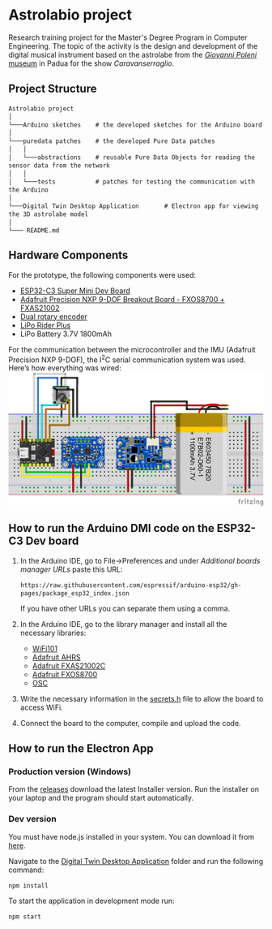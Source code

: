 # Astrolabio project

Research training project for the Master's Degree Program in Computer Engineering. The topic of the activity is the design and development of the digital musical instrument based on the astrolabe from the [_Giovanni Poleni_ museum](https://www.musei.unipd.it/it/fisica#) in Padua for the show _Caravanserraglio_.

## Project Structure

```
Astrolabio project
│
└───Arduino sketches    # the developed sketches for the Arduino board
│
└───puredata patches    # the developed Pure Data patches
│   │
│   └───abstractions    # reusable Pure Data Objects for reading the sensor data from the network
│   │
│   └───tests           # patches for testing the communication with the Arduino
│
└───Digital Twin Desktop Application       # Electron app for viewing the 3D astrolabe model
│
└─── README.md
```

## Hardware Components

For the prototype, the following components were used:

-   [ESP32-C3 Super Mini Dev Board](https://www.espboards.dev/esp32/esp32-c3-super-mini/)
-   [Adafruit Precision NXP 9-DOF Breakout Board - FXOS8700 + FXAS21002](https://www.adafruit.com/product/3463)
-   [Dual rotary encoder](https://docs.rs-online.com/f0a8/A700000009887456.pdf)
-   [LiPo Rider Plus](https://wiki.seeedstudio.com/Lipo-Rider-Plus/)
-   LiPo Battery 3.7V 1800mAh

For the communication between the microcontroller and the IMU (Adafruit Precision NXP 9-DOF), the I<sup>2</sup>C serial communication system was used. Here’s how everything was wired:
![image](./fritzing%20breadboard%20diagrams/ESP32C3Breadboard.png)

## How to run the Arduino DMI code on the ESP32-C3 Dev board

1.  In the Arduino IDE, go to File->Preferences and under _Additional boards manager URLs_ paste this URL:

        https://raw.githubusercontent.com/espressif/arduino-esp32/gh-pages/package_esp32_index.json

    If you have other URLs you can separate them using a comma.

2.  In the Arduino IDE, go to the library manager and install all the necessary libraries:
    - [WiFi101](https://docs.arduino.cc/libraries/wifi101/)
    - [Adafruit AHRS](https://github.com/adafruit/Adafruit_AHRS)
    - [Adafruit FXAS21002C](https://github.com/adafruit/Adafruit_FXAS21002C)
    - [Adafruit FXOS8700](https://github.com/adafruit/Adafruit_FXOS8700)
    - [OSC](https://github.com/CNMAT/OSC)
3.  Write the necessary information in the [secrets.h](/arduino%20sketches/ESP32C3_send_IMU_and_encoder_Data_OSC/secrets.h) file to allow the board to access WiFi.
4.  Connect the board to the computer, compile and upload the code.

## How to run the Electron App 

### Production version (Windows)
From the [releases](https://github.com/ludovicodimartino/astrolabio-arduino/releases) download the latest Installer version.
Run the installer on your laptop and the program should start automatically.

### Dev version
You must have node.js installed in your system. You can download it from [here](https://nodejs.org/en).

Navigate to the [Digital Twin Desktop Application](./Digital%20Twin%20Desktop%20Application/) folder and run the following command:

    npm install

To start the application in development mode run:

    npm start


